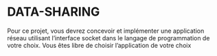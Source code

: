 # DATA-SHARING
Pour ce projet, vous devrez concevoir et implémenter une application réseau utilisant l’interface socket dans le langage de programmation de votre choix. Vous êtes libre de choisir l’application de votre choix
